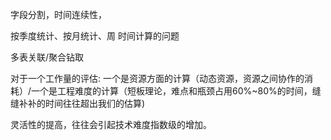 

字段分割，时间连续性，

按季度统计、按月统计、周  时间计算的问题

多表关联/聚合钻取

对于一个工作量的评估: 一个是资源方面的计算（动态资源，资源之间协作的消耗）/一个是工程难度的计算（短板理论，难点和瓶颈占用60%~80%的时间，缝缝补补的时间往往超出我们的估算)  

灵活性的提高，往往会引起技术难度指数级的增加。  